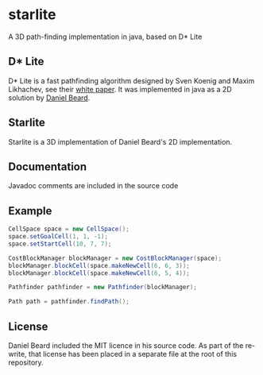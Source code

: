 # starlite
A 3D path-finding implementation in java, based on D* Lite

## D* Lite
D* Lite is a fast pathfinding algorithm designed by Sven Koenig and Maxim Likhachev, see their <a href="http://idm-lab.org/bib/abstracts/papers/aaai02b.pdf">white paper</a>.  It was implemented in java as a 2D solution by <a href="https://github.com/daniel-beard">Daniel Beard</a>.  

## Starlite
Starlite is a 3D implementation of Daniel Beard's 2D implementation.  

## Documentation
Javadoc comments are included in the source code

## Example
```java
CellSpace space = new CellSpace();
space.setGoalCell(1, 1, -1);
space.setStartCell(10, 7, 7);

CostBlockManager blockManager = new CostBlockManager(space);
blockManager.blockCell(space.makeNewCell(6, 6, 3));
blockManager.blockCell(space.makeNewCell(6, 5, 4));

Pathfinder pathfinder = new Pathfinder(blockManager);

Path path = pathfinder.findPath();
```

## License
Daniel Beard included the MIT licence in his source code.  As part of the re-write, that license has been placed in a separate file at the root of this repository. 
